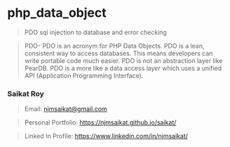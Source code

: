 # php_data_object

> PDO sql injection to database and error checking

> PDO- PDO is an acronym for PHP Data Objects. PDO is a lean, consistent way to access databases. This means developers can write portable code much easier. PDO is not an abstraction layer like PearDB. PDO is a more like a data access layer which uses a unified API (Application Programming Interface).


  ### Saikat Roy

> Email: njmsaikat@gmail.com

> Personal Portfolio: https://njmsaikat.github.io/saikat/

> Linked In Profile: https://www.linkedin.com/in/njmsaikat/
